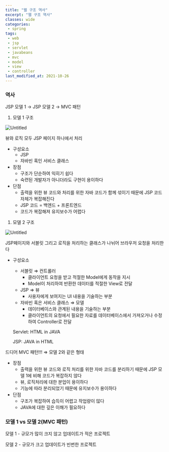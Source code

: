 ```yaml
---
title: "웹 구조 역사"
excerpt: "웹 구조 역사"
classes: wide
categories:
 - spring
tags:
 - web
 - jsp
 - servlet
 - javabeans
 - mvc
 - model
 - view
 - controller
last_modified_at: 2021-10-26
---
```


### 역사

JSP 모델 1 → JSP 모델 2 → MVC 패턴

1. 모델 1 구조

![Untitled](https://user-images.githubusercontent.com/26619776/138899824-efa0efdf-95e6-4505-a16f-e0069a649059.png)

뷰와 로직 모두 JSP 페이지 하나에서 처리

- 구성요소
    - JSP
    - 자바빈 혹인 서비스 클래스
- 장점
    - 구조가 단순하여 익히기 쉽다
    - 숙련된 개발자가 아니더라도 구현이 용이하다
- 단점
    - 출력을 위한 뷰 코드와 처리를 위한 자바 코드가 함께 섞이기 때문에 JSP 코드 자체가 복잡해진다
    - JSP 코드 = 백엔드 + 프론트엔드
    - 코드가 복잡해져 유지보수가 어렵다
    
1. 모델 2 구조

![Untitled](https://user-images.githubusercontent.com/26619776/138899949-313b2a79-25f8-4c42-a38b-6e14bb4b67c6.png)

JSP페이지와 서블릿 그리고 로직을 처리하는 클래스가 나뉘어 브라우저 요청을 처리한다

- 구성요소
    - 서블릿 ⇒ 컨트롤러
        - 클라이언트 요청을 받고 적절한 Model에게 동작을 지시
        - Model이 처리하여 반환한 데이터를 적절한 View로 전달
    - JSP ⇒ 뷰
        - 사용자에게 보여지는 UI 내용을 기술하는 부분
    - 자바빈 혹은 서비스 클래스 ⇒ 모델
        - 데이터베이스와 관계된 내용을 기술하는 부분
        - 클라이언트의 요청에서 필요한 자료를 데이터베이스에서 가져오거나 수정하여 Controller로 전달
    
    Servlet: HTML in JAVA
    
    JSP: JAVA in HTML
    

드디어 MVC 패턴!!! ⇒ 모델 2와 같은 형태

- 장점
    - 출력을 위한 뷰 코드와 로직 처리를 위한 자바 코드를 분리하기 때문에 JSP 모델 1에 비해 코드가 복잡하지 않다
    - 뷰, 로직처리에 대한 분업이 용이하다
    - 기능에 따라 분리되었기 때문에 유지보수가 용이하다
- 단점
    - 구조가 복잡하여 습득이 어렵고 작업량이 많다
    - JAVA에 대한 깊은 이해가 필요하다
    

### 모델 1 vs 모델 2(MVC 패턴)

모델 1 - 규모가 많이 크지 않고 업데이트가 적은 프로젝트

모델 2 - 규모가 크고 업데이트가 빈번한 프로젝트
